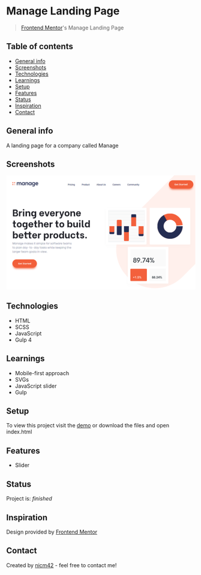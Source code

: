 # Manage Landing Page
> [Frontend Mentor](https://www.frontendmentor.io/)'s Manage Landing Page

## Table of contents
* [General info](#general-info)
* [Screenshots](#screenshots)
* [Technologies](#technologies)
* [Learnings](#learnings)
* [Setup](#setup)
* [Features](#features)
* [Status](#status)
* [Inspiration](#inspiration)
* [Contact](#contact)

## General info
A landing page for a company called Manage

## Screenshots
![Screenshot](screenshot.png)

## Technologies
* HTML
* SCSS
* JavaScript
* Gulp 4

## Learnings
* Mobile-first approach
* SVGs
* JavaScript slider
* Gulp

## Setup
To view this project visit the [demo](https://manage-landing-page-nicm42.now.sh/) or download the files and open index.html

## Features
* Slider

## Status
Project is: _finished_

## Inspiration
Design provided by [Frontend Mentor](https://www.frontendmentor.io/)

## Contact
Created by [nicm42](https://www.twitter.com/nicm4242) - feel free to contact me!
